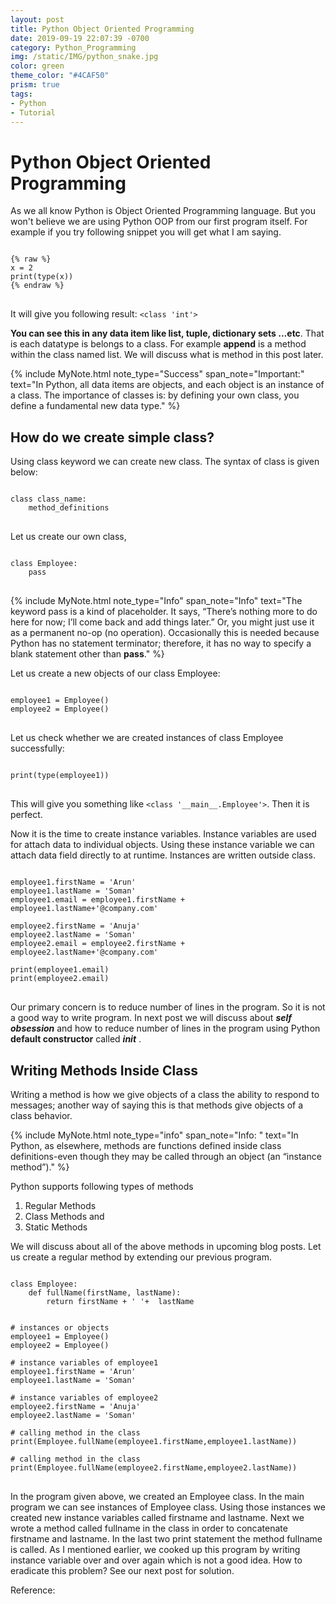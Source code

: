 ```yaml
---
layout: post
title: Python Object Oriented Programming
date: 2019-09-19 22:07:39 -0700
category: Python_Programming
img: /static/IMG/python_snake.jpg
color: green
theme_color: "#4CAF50"
prism: true
tags:
- Python
- Tutorial
---
```


# Python Object Oriented Programming
As we all know Python is Object Oriented Programming language. But you won't believe we are using Python OOP from our first program itself. For example if you try following snippet you will get what I am saying.

<pre class="line-numbers">
<code class="python">
{% raw %}
x = 2
print(type(x))
{% endraw %}
</code>
</pre>

It will give you following result: ```<class 'int'>```

**You can see this in any data item like list, tuple, dictionary sets ...etc**. That is each datatype is belongs to a class. For example **append** is a method within the class named list. We will discuss what is method in this post later.

{% include MyNote.html note_type="Success" span_note="Important:" text="In Python, all data items are objects, and each object is an instance of a class. The importance of classes is: by defining your own class, you define a fundamental new data type." %}


## How do we create simple class?
Using class keyword we can create new class. The syntax of class is given below:
<pre class="line-numbers">
<code class="python">
class class_name:
	method_definitions
</code>
</pre>

Let us create our own class,
<pre class="line-numbers">
<code class="python">
class Employee:
	pass
</code>
</pre>

{% include MyNote.html note_type="Info" span_note="Info" text="The keyword pass is a kind of placeholder. It says, “There’s nothing more to do here for now; I’ll come back and add things later.” Or, you might just use it as a permanent no-op (no operation). Occasionally this is needed because Python has no statement terminator; therefore, it has no way to specify a blank statement other than <b>pass</b>." %}
 
Let us create a new objects of our class Employee:
<pre class="line-numbers">
<code class="python">
employee1 = Employee()
employee2 = Employee()
</code>
</pre>

Let us check whether we are created instances of class Employee successfully:
<pre class="line-numbers">
<code class="python">
print(type(employee1))
</code>
</pre>

This will give you something like ```<class '__main__.Employee'>```. Then it is perfect.

Now it is the time to create instance variables. Instance variables are used for attach data to individual objects. Using these instance variable we can attach data field directly to at runtime. Instances are written outside class.

<pre class="line-numbers">
<code class="python">
employee1.firstName = 'Arun'
employee1.lastName = 'Soman'
employee1.email = employee1.firstName + employee1.lastName+'@company.com'

employee2.firstName = 'Anuja'
employee2.lastName = 'Soman'
employee2.email = employee2.firstName + employee2.lastName+'@company.com'

print(employee1.email)
print(employee2.email)
</code>
</pre>

Our primary concern is to reduce number of lines in the program. So it is not a good way to write program. In next post we will discuss about ***self obsession***  and how to reduce number of lines in the program using Python **default constructor** called *__init__* . 

## Writing Methods Inside Class
Writing a method is how we give objects of a class the ability to respond to 
messages; another way of saying this is that methods give objects of a class 
behavior.

{% include MyNote.html note_type="info" span_note="Info: " text="In Python, as elsewhere, methods are functions defined inside class definitions-even though they may be called through an object (an “instance method”)." %}

Python supports following types of methods
1. Regular Methods
2. Class Methods and
3. Static Methods

We will discuss about all of the above methods in upcoming blog posts. Let us create a regular method by extending our previous program.

<pre class="line-numbers">
<code class="python">
class Employee:
	def fullName(firstName, lastName):
		return firstName + ' '+  lastName

	
# instances or objects
employee1 = Employee()
employee2 = Employee()

# instance variables of employee1
employee1.firstName = 'Arun'
employee1.lastName = 'Soman'

# instance variables of employee2
employee2.firstName = 'Anuja'
employee2.lastName = 'Soman'

# calling method in the class
print(Employee.fullName(employee1.firstName,employee1.lastName))

# calling method in the class
print(Employee.fullName(employee2.firstName,employee2.lastName))
</code>
</pre>

In the program given above, we created an Employee class. In the main program we can see instances of Employee class. Using those instances we created new instance variables called firstname and lastname. Next we wrote a method called fullname in the class in order to concatenate firstname and lastname. In the last two print statement the method fullname is called. As I mentioned earlier, we cooked up this program by writing instance variable over and over again which is not a good idea. How to eradicate this problem? See our next post for solution.

Reference: 
